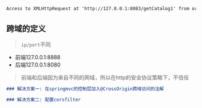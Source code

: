 ```markdown
Access to XMLHttpRequest at 'http://127.0.0.1:8083/getCatalog1' from origin 'http://127.0.0.1:8888' has been blocked by CORS policy: No 'Access-Control-Allow-Origin' header is present on the requested resource.
```

## 跨域的定义
> `ip/port`不同
- 前端127.0.0.1:8888
- 后端127.0.0.1:8080

> 前端和后端因为来自不同的网域，所以在http的安全协议策略下，不信任

```markdown
### 解决方案一: 在springmvc的控制层加入@CrossOrigin跨域访问的注解

### 解决方案二: 配置corsfilter

```
